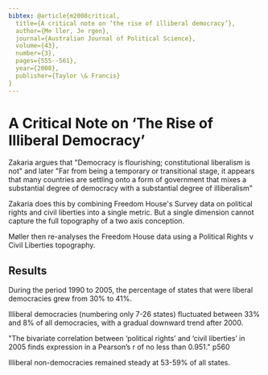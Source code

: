 ```yaml
---
bibtex: @article{m2008critical,
  title={A critical note on ‘the rise of illiberal democracy’},
  author={M⊘ ller, J⊘ rgen},
  journal={Australian Journal of Political Science},
  volume={43},
  number={3},
  pages={555--561},
  year={2008},
  publisher={Taylor \& Francis}
}
---
```


# A Critical Note on ‘The Rise of Illiberal Democracy’

Zakaria argues that "Democracy is flourishing; constitutional liberalism is not" and later "Far from being a temporary or transitional stage, it appears that many countries are settling onto a form of government that mixes a substantial degree of democracy with a substantial degree of illiberalism"

Zakaria does this by combining Freedom House's Survey data on political rights and civil liberties into a single metric. But a single dimension cannot capture the full topography of a two axis conception.

Møller then re-analyses the Freedom House data using a Political Rights v Civil Liberties topography.

## Results

During the period 1990 to 2005, the percentage of states that were liberal democracies grew from 30% to 41%.

Illiberal democracies (numbering only 7-26 states) fluctuated between 33% and 8% of all democracies, with a gradual downward trend after 2000.

"The bivariate correlation between ‘political rights’ and ‘civil liberties’ in 2005 finds expression in a Pearson’s r of no less than 0.951." p560

Illiberal non-democracies remained steady at 53-59% of all states.